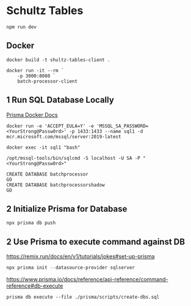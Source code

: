 # Schultz Tables

```
npm run dev
```

## Docker

```
docker build -t shultz-tables-client .

docker run -it --rm `
    -p 3000:8080 `
    batch-processor-client
```

## 1 Run SQL Database Locally

[Prisma Docker Docs](https://www.prisma.io/docs/concepts/database-connectors/sql-server/sql-server-docker)

```
docker run -e 'ACCEPT_EULA=Y' -e 'MSSQL_SA_PASSWORD=<YourStrong@Passw0rd>' -p 1433:1433 --name sql1 -d mcr.microsoft.com/mssql/server:2019-latest
```

```
docker exec -it sql1 "bash"
```

```
/opt/mssql-tools/bin/sqlcmd -S localhost -U SA -P "<YourStrong@Passw0rd>"
```

```
CREATE DATABASE batchprocessor
GO
CREATE DATABASE batchprocessorshadow
GO
```

## 2 Initialize Prisma for Database

```
npx prisma db push
```

## 2 Use Prisma to execute command against DB

<https://remix.run/docs/en/v1/tutorials/jokes#set-up-prisma>

```powershell
npx prisma init --datasource-provider sqlserver
```

<https://www.prisma.io/docs/reference/api-reference/command-reference#db-execute>

```
prisma db execute --file ./prisma/scripts/create-dbs.sql
```
